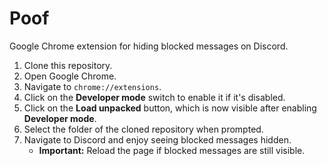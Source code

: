 # Poof

Google Chrome extension for hiding blocked messages on Discord.

1. Clone this repository.
2. Open Google Chrome.
3. Navigate to `chrome://extensions`.
4. Click on the **Developer mode** switch to enable it if it's disabled.
5. Click on the **Load unpacked** button, which is now visible after enabling **Developer mode**.
6. Select the folder of the cloned repository when prompted.
7. Navigate to Discord and enjoy seeing blocked messages hidden.
    - **Important:** Reload the page if blocked messages are still visible.
